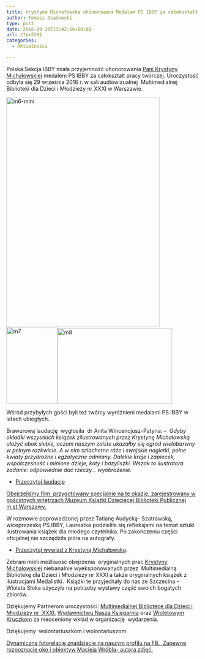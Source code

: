 ```yaml
---
title: Krystyna Michałowska uhonorowana Medalem PS IBBY za całokształt pracy twórczej
author: Tomasz Osadowski
type: post
date: 2016-09-30T13:42:56+00:00
url: /?p=3381
categories:
  - Aktualności

---
```

Polska Sekcja IBBY miała przyjemność uhonorowania <a href="http://www.ibby.pl/?page_id=3400" target="_blank">Pani Krystyny Michałowskiej</a> medalem PS IBBY za całokształt pracy twórczej. Uroczystość odbyła się 29 września 2016 r. w sali audiowizualnej  Multimedialnej Biblioteki dla Dzieci i Młodzieży nr XXXI w Warszawie.
  
<img class="alignleft wp-image-3391 size-large" src="http://www.ibby.pl/wp-content/uploads/2016/09/m6-mini-400x600.jpg" alt="m6-mini" width="400" height="600" srcset="http://www.ibby.pl/wp-content/uploads/2016/09/m6-mini-400x600.jpg 400w, http://www.ibby.pl/wp-content/uploads/2016/09/m6-mini-67x100.jpg 67w, http://www.ibby.pl/wp-content/uploads/2016/09/m6-mini-133x200.jpg 133w, http://www.ibby.pl/wp-content/uploads/2016/09/m6-mini.jpg 640w" sizes="(max-width: 400px) 100vw, 400px" /><img class="alignnone size-medium wp-image-3388" src="http://www.ibby.pl/wp-content/uploads/2016/09/m7-133x200.jpg" alt="m7" width="133" height="200" srcset="http://www.ibby.pl/wp-content/uploads/2016/09/m7-133x200.jpg 133w, http://www.ibby.pl/wp-content/uploads/2016/09/m7-67x100.jpg 67w, http://www.ibby.pl/wp-content/uploads/2016/09/m7-399x600.jpg 399w, http://www.ibby.pl/wp-content/uploads/2016/09/m7.jpg 639w" sizes="(max-width: 133px) 100vw, 133px" /><img class="alignnone size-medium wp-image-3389" src="http://www.ibby.pl/wp-content/uploads/2016/09/m8-300x197.jpg" alt="m8" width="300" height="197" srcset="http://www.ibby.pl/wp-content/uploads/2016/09/m8-300x197.jpg 300w, http://www.ibby.pl/wp-content/uploads/2016/09/m8-150x100.jpg 150w, http://www.ibby.pl/wp-content/uploads/2016/09/m8-768x505.jpg 768w, http://www.ibby.pl/wp-content/uploads/2016/09/m8-800x526.jpg 800w, http://www.ibby.pl/wp-content/uploads/2016/09/m8.jpg 960w" sizes="(max-width: 300px) 100vw, 300px" />

Wśród przybyłych gości byli też twórcy wyróżnieni medalami PS IBBY w latach ubiegłych.

Brawurową laudację  wygłosiła  dr Anita Wincencjusz-Patyna: &#8211;  _Gdyby okładki wszystkich książek zilustrowanych przez Krystynę Michałowską ułożyć obok siebie, oczom naszym zaiste ukazałby się ogród wielobarwny w pełnym rozkwicie. A w nim szlachetne róże i swojskie nagietki, polne kwiaty przydrożne i egzotyczne odmiany. Dalekie kraje i zapiecek, współczesność i minione dzieje, koty i bazyliszki. Wszak to ilustratora zadanie: odpowiednie dać rzeczy… wyobrażenie._

  * <a href="http://www.ibby.pl/wp-content/uploads/2016/10/Laudacja-Medal-PS-IBBY-dla-KRYSTYNY-MICHA%C5%81OWSKIEJ.pdf" target="_blank">Przeczytaj laudację</a>

<a href="https://www.youtube.com/watch?v=yawJKOfsid0" target="_blank">Obejrzeliśmy film  przygotowany specjalnie na tę okazję, zarejestrowany w gościnnych wnętrzach Muzeum Książki Dziecięcej Biblioteki Publicznej m.st.Warszawy.</a>

W rozmowie poprowadzonej przez Tatianę Audycką- Szatrawską, wiceprezeskę PS IBBY, Laureatka podzieliła się refleksjami na temat sztuki ilustrowania książek dla młodego czytelnika. Po zakończeniu części oficjalnej nie szczędziła pióra na autografy.

  * <a href="http://www.ibby.pl/wp-content/uploads/2016/09/Wywiad-z-Krystyn%C4%85-Micha%C5%82owsk%C4%85-laueratk%C4%85-Medalu-PS-IBBY-2016.pdf" target="_blank">Przeczytaj wywiad z Krystyną Michałowską</a>.

Zebrani mieli możliwość obejrzenia  oryginalnych prac <a href="http://www.ibby.pl/?page_id=3400" target="_blank">Krystyny Michałowskiej</a> niebanalnie wyeksponowanych przez  Multimedialną Bibliotekę dla Dzieci i Młodzieży nr XXXI a także oryginalnych książek z ilustracjami Medalistki.  Książki te przyjechały do nas ze Szczecina &#8211; Wioleta Słoka użyczyła na potrzeby wystawy część swoich bogatych zbiorów.

Dziękujemy Partnerom uroczystości: <a href="http://www.mbddim.pl/" target="_blank">Multimedialnej Bibliotece dla Dzieci i Młodzieży nr  XXXI</a>, <a href="http://nk.com.pl/" target="_blank">Wydawnictwu Nasza Księgarnia</a> oraz <a href="https://www.facebook.com/WioletoweKruczki/?fref=ts" target="_blank">Wioletowym Kruczkom</a> za nieoceniony wkład w organizację  wydarzenia.

Dziękujemy  wolontariuszkom i wolontariuszom.

<a href="https://www.facebook.com/PolskaSekcjaIBBY/photos/?tab=album&album_id=1114780748638112" target="_blank">Dynamiczną fotorelację znajdziecie na naszym profilu na FB.  Zapewne rozpoznacie oko i obiektyw Macieja Wróbla- autora zdjęć.</a>